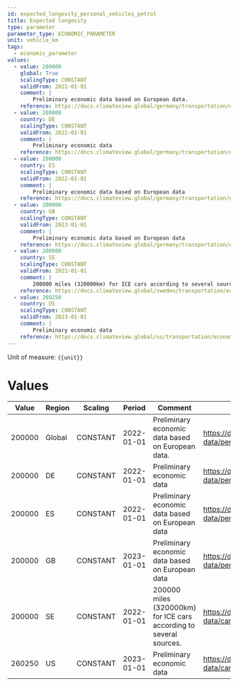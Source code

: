```yaml
---
id: expected_longevity_personal_vehicles_petrol
title: Expected longevity
type: parameter
parameter_type: ECONOMIC_PARAMETER
unit: vehicle_km
tags:
  - economic_parameter
values:
  - value: 200000
    global: True
    scalingType: CONSTANT
    validFrom: 2022-01-01
    comment: |
        Preliminary economic data based on European data.
    reference: https://docs.climateview.global/germany/transportation/economic-data/personal-vehicles/
  - value: 200000
    country: DE
    scalingType: CONSTANT
    validFrom: 2022-01-01
    comment: |
        Preliminary economic data
    reference: https://docs.climateview.global/germany/transportation/economic-data/personal-vehicles/
  - value: 200000
    country: ES
    scalingType: CONSTANT
    validFrom: 2022-01-01
    comment: |
        Preliminary economic data based on European data
    reference: https://docs.climateview.global/germany/transportation/economic-data/personal-vehicles/
  - value: 200000
    country: GB
    scalingType: CONSTANT
    validFrom: 2023-01-01
    comment: |
        Preliminary economic data based on European data
    reference: https://docs.climateview.global/germany/transportation/economic-data/personal-vehicles/
  - value: 200000
    country: SE
    scalingType: CONSTANT
    validFrom: 2022-01-01
    comment: |
        200000 miles (320000km) for ICE cars according to several sources.
    reference: https://docs.climateview.global/sweden/transportation/economic-data/car/
  - value: 260250
    country: US
    scalingType: CONSTANT
    validFrom: 2023-01-01
    comment: |
        Preliminary economic data
    reference: https://docs.climateview.global/us/transportation/economic-data/cars/
---
```



Unit of measure: `{{unit}}`


# Values


| Value | Region | Scaling | Period | Comment | Reference |
|-------|--------|---------|--------|---------|-----------|
| 200000 | Global | CONSTANT | 2022-01-01 | Preliminary economic data based on European data. | https://docs.climateview.global/germany/transportation/economic-data/personal-vehicles/ |
| 200000 | DE | CONSTANT | 2022-01-01 | Preliminary economic data | https://docs.climateview.global/germany/transportation/economic-data/personal-vehicles/ |
| 200000 | ES | CONSTANT | 2022-01-01 | Preliminary economic data based on European data | https://docs.climateview.global/germany/transportation/economic-data/personal-vehicles/ |
| 200000 | GB | CONSTANT | 2023-01-01 | Preliminary economic data based on European data | https://docs.climateview.global/germany/transportation/economic-data/personal-vehicles/ |
| 200000 | SE | CONSTANT | 2022-01-01 | 200000 miles (320000km) for ICE cars according to several sources. | https://docs.climateview.global/sweden/transportation/economic-data/car/ |
| 260250 | US | CONSTANT | 2023-01-01 | Preliminary economic data | https://docs.climateview.global/us/transportation/economic-data/cars/ |


